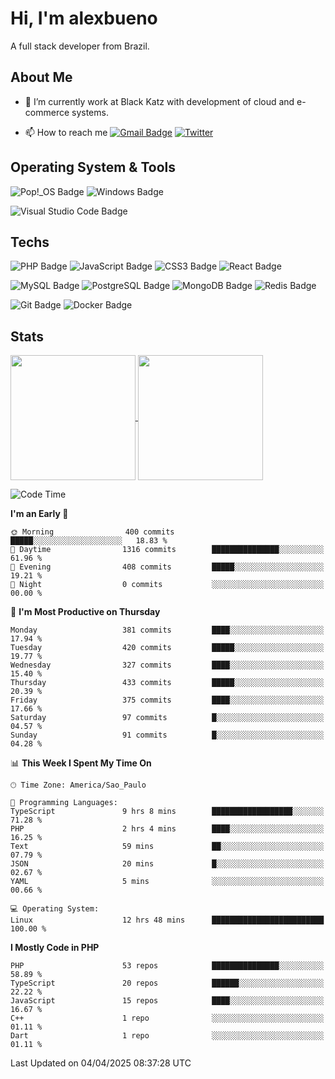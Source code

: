 # Hi, I'm alexbueno

A full stack developer from Brazil.

## About Me

- 🌱 I’m currently work at Black Katz with development of cloud and e-commerce systems.

- 📫 How to reach me [![Gmail Badge](https://img.shields.io/badge/-gmail-c14438?style=for-the-badge&logo=Gmail&logoColor=ffffff)](mailto:alexsandrofbueno@gmail.com) [![Twitter](https://img.shields.io/badge/twitter-1DA1F2.svg?style=for-the-badge&logo=twitter&logoColor=ffffff)](https://twitter.com/Alex_Bueno_7)

## Operating System & Tools

![Pop!_OS Badge](https://img.shields.io/badge/Pop!__OS-48B9C7?logo=popos&logoColor=fff&style=flat)
![Windows Badge](https://img.shields.io/badge/Windows-0078D6?logo=windows&logoColor=fff&style=flat)

![Visual Studio Code Badge](https://img.shields.io/badge/Visual%20Studio%20Code-007ACC?logo=visualstudiocode&logoColor=fff&style=flat)

## Techs

![PHP Badge](https://img.shields.io/badge/PHP-777BB4?logo=php&logoColor=fff&style=flat)
![JavaScript Badge](https://img.shields.io/badge/JavaScript-F7DF1E?logo=javascript&logoColor=000&style=flat)
![CSS3 Badge](https://img.shields.io/badge/CSS3-1572B6?logo=css3&logoColor=fff&style=flat)
![React Badge](https://img.shields.io/badge/React-61DAFB?logo=react&logoColor=000&style=flat)

![MySQL Badge](https://img.shields.io/badge/MySQL-4479A1?logo=mysql&logoColor=fff&style=flat)
![PostgreSQL Badge](https://img.shields.io/badge/PostgreSQL-4169E1?logo=postgresql&logoColor=fff&style=flat)
![MongoDB Badge](https://img.shields.io/badge/MongoDB-47A248?logo=mongodb&logoColor=fff&style=flat)
![Redis Badge](https://img.shields.io/badge/Redis-DC382D?logo=redis&logoColor=fff&style=flat)

![Git Badge](https://img.shields.io/badge/Git-F05032?logo=git&logoColor=fff&style=flat)
![Docker Badge](https://img.shields.io/badge/Docker-2496ED?logo=docker&logoColor=fff&style=flat)


## Stats

<a href="https://github.com/anuraghazra/github-readme-stats">
  <img height=200 align="center" src="https://github-readme-stats.vercel.app/api?username=alexbueno7&theme=dark" />
</a>
<a href="https://github.com/anuraghazra/convoychat">
  <img height=200 align="center" src="https://github-readme-stats.vercel.app/api/top-langs?username=alexbueno7&layout=compact&langs_count=8&card_width=320&theme=dark" />
</a>

<!--START_SECTION:waka-->
![Code Time](http://img.shields.io/badge/Code%20Time-1%2C415%20hrs%2038%20mins-blue)

**I'm an Early 🐤** 

```text
🌞 Morning                400 commits         █████░░░░░░░░░░░░░░░░░░░░   18.83 % 
🌆 Daytime                1316 commits        ███████████████░░░░░░░░░░   61.96 % 
🌃 Evening                408 commits         █████░░░░░░░░░░░░░░░░░░░░   19.21 % 
🌙 Night                  0 commits           ░░░░░░░░░░░░░░░░░░░░░░░░░   00.00 % 
```
📅 **I'm Most Productive on Thursday** 

```text
Monday                   381 commits         ████░░░░░░░░░░░░░░░░░░░░░   17.94 % 
Tuesday                  420 commits         █████░░░░░░░░░░░░░░░░░░░░   19.77 % 
Wednesday                327 commits         ████░░░░░░░░░░░░░░░░░░░░░   15.40 % 
Thursday                 433 commits         █████░░░░░░░░░░░░░░░░░░░░   20.39 % 
Friday                   375 commits         ████░░░░░░░░░░░░░░░░░░░░░   17.66 % 
Saturday                 97 commits          █░░░░░░░░░░░░░░░░░░░░░░░░   04.57 % 
Sunday                   91 commits          █░░░░░░░░░░░░░░░░░░░░░░░░   04.28 % 
```


📊 **This Week I Spent My Time On** 

```text
🕑︎ Time Zone: America/Sao_Paulo

💬 Programming Languages: 
TypeScript               9 hrs 8 mins        ██████████████████░░░░░░░   71.28 % 
PHP                      2 hrs 4 mins        ████░░░░░░░░░░░░░░░░░░░░░   16.25 % 
Text                     59 mins             ██░░░░░░░░░░░░░░░░░░░░░░░   07.79 % 
JSON                     20 mins             █░░░░░░░░░░░░░░░░░░░░░░░░   02.67 % 
YAML                     5 mins              ░░░░░░░░░░░░░░░░░░░░░░░░░   00.66 % 

💻 Operating System: 
Linux                    12 hrs 48 mins      █████████████████████████   100.00 % 
```

**I Mostly Code in PHP** 

```text
PHP                      53 repos            ███████████████░░░░░░░░░░   58.89 % 
TypeScript               20 repos            ██████░░░░░░░░░░░░░░░░░░░   22.22 % 
JavaScript               15 repos            ████░░░░░░░░░░░░░░░░░░░░░   16.67 % 
C++                      1 repo              ░░░░░░░░░░░░░░░░░░░░░░░░░   01.11 % 
Dart                     1 repo              ░░░░░░░░░░░░░░░░░░░░░░░░░   01.11 % 
```




 Last Updated on 04/04/2025 08:37:28 UTC
<!--END_SECTION:waka-->
